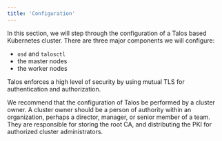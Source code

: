 ```yaml
---
title: 'Configuration'
---
```


In this section, we will step through the configuration of a Talos based Kubernetes cluster.
There are three major components we will configure:

- `osd` and `talosctl`
- the master nodes
- the worker nodes

Talos enforces a high level of security by using mutual TLS for authentication and authorization.

We recommend that the configuration of Talos be performed by a cluster owner.
A cluster owner should be a person of authority within an organization, perhaps a director, manager, or senior member of a team.
They are responsible for storing the root CA, and distributing the PKI for authorized cluster administrators.
